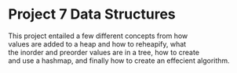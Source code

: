 # Project 7 Data Structures
This project entailed a few different concepts from how<br/>
values are added to a heap and how to reheapify, what<br/>
the inorder and preorder values are in a tree, how to create<br/>
and use a hashmap, and finally how to create an effecient algorithm.
